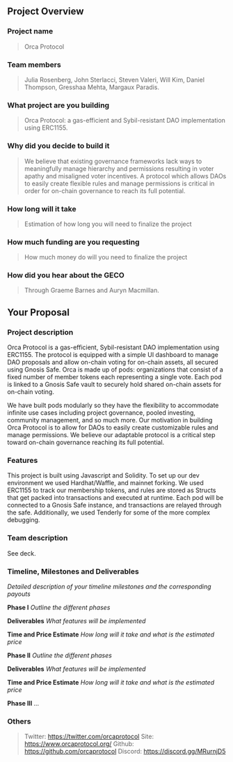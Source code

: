 ## Project Overview

### Project name
> Orca Protocol
### Team members 
> Julia Rosenberg, John Sterlacci, Steven Valeri, Will Kim, Daniel Thompson, Gresshaa Mehta, Margaux Paradis. 
### What project are you building 
> Orca Protocol: a gas-efficient and Sybil-resistant DAO implementation using ERC1155.
### Why did you decide to build it 
> We believe that existing governance frameworks lack ways to meaningfully manage hierarchy and permissions resulting in voter apathy and misaligned voter incentives. A protocol which allows DAOs to easily create flexible rules and manage permissions is critical in order for on-chain governance to reach its full potential.
### How long will it take 
> Estimation of how long you will need to finalize the project
### How much funding are you requesting  
> How much money do will you need to finalize the project
### How did you hear about the GECO
> Through Graeme Barnes and Auryn Macmillan. 

## Your Proposal 
### Project description
Orca Protocol is a gas-efficient, Sybil-resistant DAO implementation using ERC1155. The protocol is equipped with a simple UI dashboard to manage DAO proposals and allow on-chain voting for on-chain assets, all secured using Gnosis Safe. Orca is made up of pods: organizations that consist of a fixed number of member tokens each representing a single vote. Each pod is linked to a Gnosis Safe vault to securely hold shared on-chain assets for on-chain voting.  

We have built pods modularly so they have the flexibility to accommodate infinite use cases including project governance, pooled investing, community management, and so much more. Our motivation in building Orca Protocol is to allow for DAOs to easily create customizable rules and manage permissions. We believe our adaptable protocol is a critical step toward on-chain governance reaching its full potential.
### Features
This project is built using Javascript and Solidity. To set up our dev environment we used Hardhat/Waffle, and mainnet forking. We used ERC1155 to track our membership tokens, and rules are stored as Structs that get packed into transactions and executed at runtime. Each pod will be connected to a Gnosis Safe instance, and transactions are relayed through the safe. Additionally, we used Tenderly for some of the more complex debugging. 
### Team description
See deck. 
### Timeline, Milestones and Deliverables
_Detailed description of your timeline milestones and the corresponding payouts_

**Phase I**  			_Outline the different phases_

**Deliverables** 			_What features will be implemented_

**Time and Price Estimate**	_How long will it take and what is the estimated price_

**Phase II**  			_Outline the different phases_

**Deliverables** 			_What features will be implemented_

**Time and Price Estimate**	_How long will it take and what is the estimated price_

**Phase III**  			_..._


### Others	 
> Twitter: https://twitter.com/orcaprotocol
> Site: https://www.orcaprotocol.org/
> Github: https://github.com/orcaprotocol
> Discord: https://discord.gg/MRurnjD5
